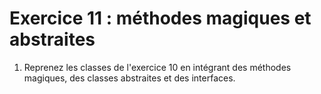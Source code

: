 # Exercice 11 : méthodes magiques et abstraites

1. Reprenez les classes de l'exercice 10 en intégrant des méthodes magiques, des classes abstraites et des interfaces.
